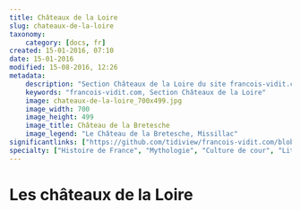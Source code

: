 ```yaml
---
title: Châteaux de la Loire
slug: chateaux-de-la-loire
taxonomy:
    category: [docs, fr]
created: 15-01-2016, 07:10
date: 15-01-2016
modified: 15-08-2016, 12:26
metadata:
    description: "Section Châteaux de la Loire du site francois-vidit.com"
    keywords: "francois-vidit.com, Section Châteaux de la Loire"
    image: chateaux-de-la-loire_700x499.jpg
    image_width: 700
    image_height: 499
    image_title: Château de la Bretesche
    image_legend: "Le Château de la Bretesche, Missillac"
significantlinks: ["https://github.com/tidiview/francois-vidit.com/blob/develop/user/sites/docs/pages/01.reference/chateaux-de-la-loire/chapter.fr.md"]
specialty: ["Histoire de France", "Mythologie", "Culture de cour", "Littérature de l'Empire Romain", "Littérature romaine impériale"]
---
```


# Les châteaux de la Loire